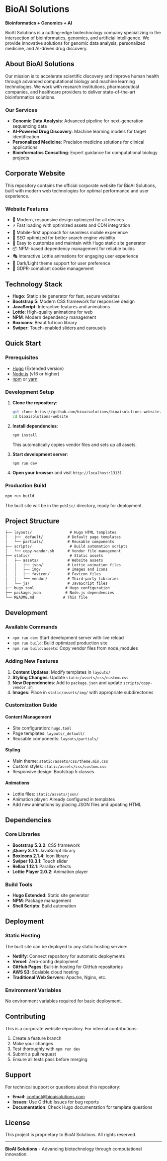 # BioAI Solutions

**Bioinformatics + Genomics + AI**

BioAI Solutions is a cutting-edge biotechnology company specializing in the intersection of bioinformatics, genomics, and artificial intelligence. We provide innovative solutions for genomic data analysis, personalized medicine, and AI-driven drug discovery.

## About BioAI Solutions

Our mission is to accelerate scientific discovery and improve human health through advanced computational biology and machine learning technologies. We work with research institutions, pharmaceutical companies, and healthcare providers to deliver state-of-the-art bioinformatics solutions.

### Our Services

- **Genomic Data Analysis**: Advanced pipeline for next-generation sequencing data
- **AI-Powered Drug Discovery**: Machine learning models for target identification
- **Personalized Medicine**: Precision medicine solutions for clinical applications
- **Bioinformatics Consulting**: Expert guidance for computational biology projects

## Corporate Website

This repository contains the official corporate website for BioAI Solutions, built with modern web technologies for optimal performance and user experience.

### Website Features

- 🎨 Modern, responsive design optimized for all devices
- ⚡ Fast loading with optimized assets and CDN integration
- 📱 Mobile-first approach for seamless mobile experience
- 🎯 SEO optimized for better search engine visibility
- 🔧 Easy to customize and maintain with Hugo static site generator
- 📦 NPM-based dependency management for reliable builds
- 🎭 Interactive Lottie animations for engaging user experience
- 🌙 Dark/Light theme support for user preference
- 🍪 GDPR-compliant cookie management

## Technology Stack

- **Hugo**: Static site generator for fast, secure websites
- **Bootstrap 5**: Modern CSS framework for responsive design
- **JavaScript**: Interactive features and animations
- **Lottie**: High-quality animations for web
- **NPM**: Modern dependency management
- **Boxicons**: Beautiful icon library
- **Swiper**: Touch-enabled sliders and carousels

## Quick Start

### Prerequisites

- [Hugo](https://gohugo.io/installation/) (Extended version)
- [Node.js](https://nodejs.org/) (v16 or higher)
- [npm](https://www.npmjs.com/) or [yarn](https://yarnpkg.com/)

### Development Setup

1. **Clone the repository**:

   ```bash
   git clone https://github.com/bioaisolutions/bioaisolutions-website.git
   cd bioaisolutions-website
   ```

2. **Install dependencies**:

   ```bash
   npm install
   ```

   This automatically copies vendor files and sets up all assets.

3. **Start development server**:

   ```bash
   npm run dev
   ```

4. **Open your browser** and visit `http://localhost:13131`

### Production Build

```bash
npm run build
```

The built site will be in the `public/` directory, ready for deployment.

## Project Structure

```txt
├── layouts/                 # Hugo HTML templates
│   ├── _default/           # Default page templates
│   └── partials/           # Reusable components
├── scripts/                 # Build automation scripts
│   └── copy-vendor.sh      # Vendor file management
├── static/                  # Static assets
│   ├── assets/             # Website assets
│   │   ├── json/           # Lottie animation files
│   │   ├── img/            # Images and icons
│   │   ├── favicon/        # Favicon files
│   │   └── vendor/         # Third-party libraries
│   └── js/                 # JavaScript files
├── hugo.toml              # Hugo configuration
├── package.json           # Node.js dependencies
└── README.md             # This file
```

## Development

### Available Commands

- `npm run dev`: Start development server with live reload
- `npm run build`: Build optimized production site
- `npm run build:assets`: Copy vendor files from node_modules

### Adding New Features

1. **Content Updates**: Modify templates in `layouts/`
2. **Styling Changes**: Update `static/assets/css/custom.css`
3. **New Dependencies**: Add to `package.json` and update `scripts/copy-vendor.sh`
4. **Images**: Place in `static/assets/img/` with appropriate subdirectories

### Customization Guide

#### Content Management

- Site configuration: `hugo.toml`
- Page templates: `layouts/_default/`
- Reusable components: `layouts/partials/`

#### Styling

- Main theme: `static/assets/css/theme.min.css`
- Custom styles: `static/assets/css/custom.css`
- Responsive design: Bootstrap 5 classes

#### Animations

- Lottie files: `static/assets/json/`
- Animation player: Already configured in templates
- Add new animations by placing JSON files and updating HTML

## Dependencies

### Core Libraries

- **Bootstrap 5.3.2**: CSS framework
- **jQuery 3.7.1**: JavaScript library
- **Boxicons 2.1.4**: Icon library
- **Swiper 10.3.1**: Touch slider
- **Rellax 1.12.1**: Parallax effects
- **Lottie Player 2.0.2**: Animation player

### Build Tools

- **Hugo Extended**: Static site generator
- **NPM**: Package management
- **Shell Scripts**: Build automation

## Deployment

### Static Hosting

The built site can be deployed to any static hosting service:

- **Netlify**: Connect repository for automatic deployments
- **Vercel**: Zero-config deployment
- **GitHub Pages**: Built-in hosting for GitHub repositories
- **AWS S3**: Scalable cloud hosting
- **Traditional Web Servers**: Apache, Nginx, etc.

### Environment Variables

No environment variables required for basic deployment.

## Contributing

This is a corporate website repository. For internal contributions:

1. Create a feature branch
2. Make your changes
3. Test thoroughly with `npm run dev`
4. Submit a pull request
5. Ensure all tests pass before merging

## Support

For technical support or questions about this repository:

- **Email**: <contact@bioaisolutions.com>
- **Issues**: Use GitHub Issues for bug reports
- **Documentation**: Check Hugo documentation for template questions

## License

This project is proprietary to BioAI Solutions. All rights reserved.

---

**BioAI Solutions** - Advancing biotechnology through computational innovation.
